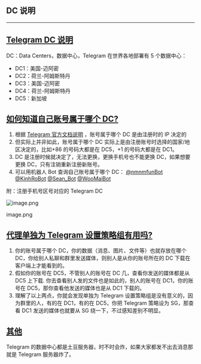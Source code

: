 ## DC 说明

---

## [Telegram DC 说明](#telegram-dc说明)

DC：Data Centers，数据中心，Telegram 在世界各地部署有 5 个数据中心：

- DC1：美国-迈阿密
- DC2：荷兰-阿姆斯特丹
- DC3：美国-迈阿密
- DC4：荷兰-阿姆斯特丹
- DC5：新加坡

## [如何知道自己账号属于哪个 DC?](#如何知道自己账号属于哪个dc)

1.  根据 [Telegram 官方文档说明](https://core.telegram.org/api/datacenter) ，账号属于哪个 DC 是由注册时的 IP 决定的
2.  但实际上并非如此，账号属于哪个 DC 实际上是由注册账号时选择的国家/地区决定的，比如+86 的号码大都是在 DC5，+1 的号码大都是在 DC1。
3.  DC 是注册时候就决定了，无法更换，更换手机号也不能更换 DC，如果想要更换 DC，只有注销重新注册新账号。
4.  可以用机器人 Bot 查询自己账号属于哪个 DC： [@nmnmfunBot](https://t.me/nmnmfunBot) [@KinhRoBot](https://t.me/KinhRoBot) [@Sean_Bot](https://t.me/Sean_Bot) [@WooMaiBot](https://t.me/WooMaiBot)

附：注册手机号区号对应的 Telegram DC

![image.png](https://s2.loli.net/2023/07/28/RtW7l4m8fIbehSM.png)

image.png

## [代理单独为 Telegram 设置策略组有用吗?](#代理单独为-telegram-设置策略组有用吗)

1.  你的账号属于哪个 DC，你的数据（消息、图片、文件等）也就存放在哪个 DC，你给别人私聊和群里发送媒体，则别人是从你的账号所在的 DC 下载在客户端上才能看到的。
2.  假如你的账号在 DC5，不管别人的账号在 DC 几，查看你发送的媒体都是从 DC5 上下载. 你去查看别人发的文件也是如此的，别人的账号在 DC1，你的账号在 DC5，那你查看他发送的媒体也是从 DC1 下载的。
3.  理解了以上两点，你就会发现单独为 Telegram 设置策略组是没有意义的，因为群里的人，有的在 DC1，有的在 DC5，你把 Telegram 策略设为 SG，那查看 DC1 发送的媒体也就要从 SG 绕一下，不过感知差别不明显。

## [其他](#其他)

Telegram 的数据中心都是土豆服务器，时不时会炸，如果大家都发不出去消息那就是 Telegram 服务器炸了。
